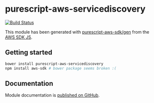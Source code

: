# purescript-aws-servicediscovery

[![Build Status](https://app.wercker.com/status/5909b9e96d1080804b17a28f72f87b6b/s/master)](https://app.wercker.com/project/byKey/5909b9e96d1080804b17a28f72f87b6b)

This module has been generated with [purescript-aws-sdk/gen](https://github.com/purescript-aws-sdk/gen) from the [AWS SDK JS](https://github.com/aws/aws-sdk-js).

## Getting started

```sh
bower install purescript-aws-servicediscovery
npm install aws-sdk # bower package seems broken :(
```

## Documentation

Module documentation is [published on GitHub](https://github.com/purescript-aws-sdk/purescript-aws-servicediscovery/tree/master/docs).
